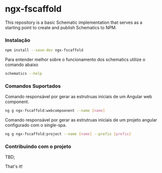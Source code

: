# ngx-fscaffold

This repository is a basic Schematic implementation that serves as a starting point to create and publish Schematics to NPM.

### Instalação

```bash
npm install --save-dev ngx-fscaffold
```

Para entender melhor sobre o funcionamento dos schematics utilize o comando abaixo

```bash
schematics --help
```

### Comandos Suportados

Comando responsável por gerar as estrutruas iniciais de um Angular web component.
```bash
ng g ngx-fscaffold:webcompoonent --name [name]
```

Comando responsável por gerar as estrutruas iniciais de um projeto angular configurado com o single-spa.
```bash
ng g ngx-fscaffold:project --name [name] --prefix [prefix]
```


### Contribuindo com o projeto

TBD;

That's it!
